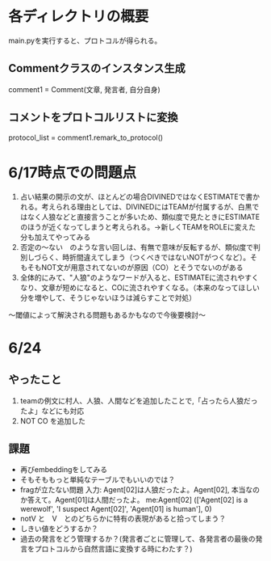 # 各ディレクトリの概要
main.pyを実行すると、プロトコルが得られる。

## Commentクラスのインスタンス生成
comment1 = Comment(文章, 発言者, 自分自身) 

## コメントをプロトコルリストに変換
protocol_list = comment1.remark_to_protocol()


# 6/17時点での問題点
1. 占い結果の開示の文が、ほとんどの場合DIVINEDではなくESTIMATEで書かれる。考えられる理由としては、DIVINEDにはTEAMが付属するが、白黒ではなく人狼などと直接言うことが多いため、類似度で見たときにESTIMATEのほうが近くなってしまうと考えられる。→新しくTEAMをROLEに変えた分も加えてやってみる
2. 否定の～ない　のような言い回しは、有無で意味が反転するが、類似度で判別しづらく、時折間違えてしまう（つくべきではないNOTがつくなど）。そもそもNOT文が用意されてないのが原因（CO）とそうでないのがある
3. 全体的にみて、"人狼"のようなワードが入ると、ESTIMATEに流されやすくなり、文章が短めになると、COに流されやすくなる。（本来のなってほしい分を増やして、そうじゃないほうは減らすことで対処）

～閾値によって解決される問題もあるかもなので今後要検討～

# 6/24 
## やったこと
1. teamの例文に村人、人狼、人間などを追加したことで,「占ったら人狼だったよ」などにも対応
2. NOT CO を追加した

## 課題
- 再びembeddingをしてみる
- そもそももっと単純なテーブルでもいいのでは？
- fragが立たない問題
入力: 
Agent[02]は人狼だったよ。Agent[02], 本当なのか答えて。Agent[01]は人間だったよ。
me:Agent[02]
(['Agent[02] is a werewolf', 'I suspect Agent[02]', 'Agent[01] is human'], 0)
- notV と　V　とのどちらかに特有の表現があると拾ってしまう？
- しきい値をどうするか？
- 過去の発言をどう管理するか？(発言者ごとに管理して、各発言者の最後の発言をプロトコルから自然言語に変換する時にわたす？)
